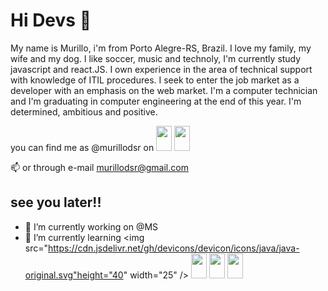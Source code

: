 # Hi Devs 👋

<div>
  <p> 
    My name is Murillo, i'm from Porto Alegre-RS, Brazil. I love my family, my wife and my dog. I like soccer, music and technoly, I'm currently study javascript and         react.JS. I own experience in the area of technical support with knowledge of ITIL procedures. I seek to enter the job market as a developer with an emphasis on the     web market. I'm a computer technician and I'm graduating in computer engineering at the end of this year. I'm  determined, ambitious and positive.
  </p>
</div>
<div>
  you can find me as @murillodsr on  
    <img src="https://cdn.jsdelivr.net/gh/devicons/devicon/icons/linkedin/linkedin-original.svg" height="40" width="25"/>
    <img src="https://cdn.jsdelivr.net/gh/devicons/devicon/icons/twitter/twitter-original.svg" height="40" width="25" /><br/>
        
            
   📫  or through e-mail murillodsr@gmail.com </p>

## see you later!!

- 🔭 I’m currently working on @MS
- 🌱 I’m currently learning 
           <img src="https://cdn.jsdelivr.net/gh/devicons/devicon/icons/java/java-original.svg"height="40" width="25" />
           <img src="https://cdn.jsdelivr.net/gh/devicons/devicon/icons/react/react-original.svg" height="40" width="25"/>
            <img src="https://cdn.jsdelivr.net/gh/devicons/devicon/icons/nodejs/nodejs-original-wordmark.svg" height="40" width="25" />
            <img src="https://cdn.jsdelivr.net/gh/devicons/devicon/icons/java/java-original.svg" height="40" width="25" />
                   
            
          
          



